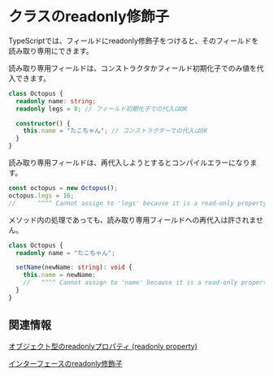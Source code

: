 # クラスのreadonly修飾子

TypeScriptでは、フィールドにreadonly修飾子をつけると、そのフィールドを読み取り専用にできます。

読み取り専用フィールドは、コンストラクタかフィールド初期化子でのみ値を代入できます。

```typescript
class Octopus {
  readonly name: string;
  readonly legs = 8; // フィールド初期化子での代入はOK

  constructor() {
    this.name = "たこちゃん"; // コンストラクターでの代入はOK
  }
}
```

読み取り専用フィールドは、再代入しようとするとコンパイルエラーになります。

```typescript
const octopus = new Octopus();
octopus.legs = 16;
//      ^^^^ Cannot assign to 'legs' because it is a read-only property.(2540)
```

メソッド内の処理であっても、読み取り専用フィールドへの再代入は許されません。

```typescript
class Octopus {
  readonly name = "たこちゃん";

  setName(newName: string): void {
    this.name = newName;
    //   ^^^^ Cannot assign to 'name' because it is a read-only property.(2540)
  }
}
```

## 関連情報

[オブジェクト型のreadonlyプロパティ (readonly property)](../../values-types-variables/object/readonly-property.md)

[インターフェースのreadonly修飾子](../interface/readonly-modifier-in-interfaces.md)
